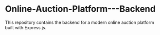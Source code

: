 # Online-Auction-Platform---Backend
This repository contains the backend for a modern online auction platform built with Express.js. 
